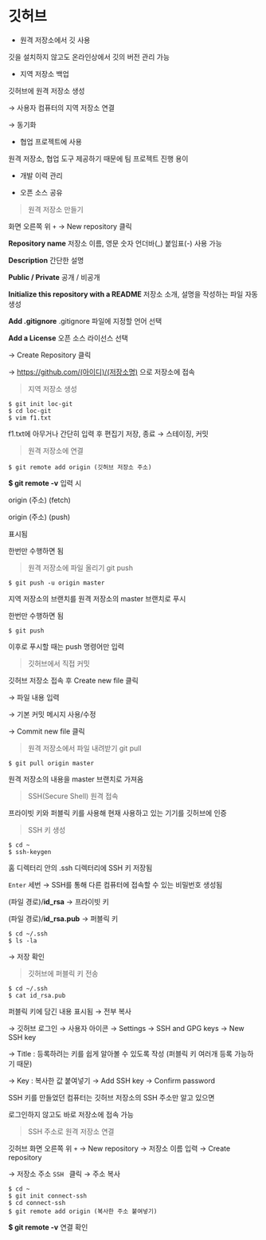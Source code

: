 # 깃허브

- 원격 저장소에서 깃 사용

깃을 설치하지 않고도 온라인상에서 깃의 버전 관리 가능

- 지역 저장소 백업

깃허브에 원격 저장소 생성 

→ 사용자 컴퓨터의 지역 저장소 연결

→ 동기화

- 협업 프로젝트에 사용

원격 저장소, 협업 도구 제공하기 때문에 팀 프로젝트 진행 용이

- 개발 이력 관리

- 오픈 소스 공유



> 원격 저장소 만들기

화면 오른쪽 위 `+` → New repository 클릭

**Repository name** 저장소 이름, 영문 숫자 언더바(_) 붙임표(-) 사용 가능

**Description** 간단한 설명

**Public / Private** 공개 / 비공개

**Initialize this repository with a README** 저장소 소개, 설명을 작성하는 파일 자동 생성

**Add .gitignore** .gitignore 파일에 지정할 언어 선택

**Add a License** 오픈 소스 라이선스 선택

→ Create Repository 클릭

→ https://github.com/(아이디)/(저장소명) 으로 저장소에 접속 

> 지역 저장소 생성

```
$ git init loc-git
$ cd loc-git
$ vim f1.txt
```

f1.txt에 아무거나 간단히 입력 후 편집기 저장, 종료 → 스테이징, 커밋

> 원격 저장소에 연결

```
$ git remote add origin (깃허브 저장소 주소)
```

**$ git remote -v** 입력 시

origin (주소) (fetch)

origin (주소) (push) 

표시됨

한번만 수행하면 됨

> 원격 저장소에 파일 올리기 git push

```
$ git push -u origin master
```

지역 저장소의 브랜치를 원격 저장소의 master 브랜치로 푸시

한번만 수행하면 됨

```
$ git push
```

이후로 푸시할 때는 push 명령어만 입력

> 깃허브에서 직접 커밋

깃허브 저장소 접속 후 Create new file 클릭

→ 파일 내용 입력

→ 기본 커밋 메시지 사용/수정

→ Commit new file 클릭

> 원격 저장소에서 파일 내려받기 git pull

```
$ git pull origin master
```

원격 저장소의 내용을 master 브랜치로 가져옴

> SSH(Secure Shell) 원격 접속

프라이빗 키와 퍼블릭 키를 사용해 현재 사용하고 있는 기기를 깃허브에 인증

> SSH 키 생성

```
$ cd ~
$ ssh-keygen
```

홈 디렉터리 안의 .ssh 디렉터리에 SSH 키 저장됨

`Enter` 세번 → SSH를 통해 다른 컴퓨터에 접속할 수 있는 비밀번호 생성됨

(파일 경로)/**id_rsa** → 프라이빗 키

(파일 경로)/**id_rsa.pub** → 퍼블릭 키

```
$ cd ~/.ssh
$ ls -la
```

→ 저장 확인

> 깃허브에 퍼블릭 키 전송

```
$ cd ~/.ssh
$ cat id_rsa.pub
```

퍼블릭 키에 담긴 내용 표시됨 → 전부 복사

→ 깃허브 로그인 → 사용자 아이콘 → Settings → SSH and GPG keys → New SSH key

→ Title : 등록하려는 키를 쉽게 알아볼 수 있도록 작성 (퍼블릭 키 여러개 등록 가능하기 때문)

→ Key : 복사한 값 붙여넣기 → Add SSH key → Confirm password

SSH 키를 만들었던 컴퓨터는 깃허브 저장소의 SSH 주소만 알고 있으면 

로그인하지 않고도 바로 저장소에 접속 가능

> SSH 주소로 원격 저장소 연결

깃허브 화면 오른쪽 위 `+` → New repository → 저장소 이름 입력 → Create repository

→ 저장소 주소 `SSH ` 클릭 → 주소 복사

```
$ cd ~
$ git init connect-ssh
$ cd connect-ssh
$ git remote add origin (복사한 주소 붙여넣기)
```

**$ git remote -v** 연결 확인